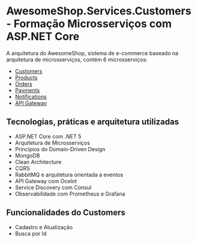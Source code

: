 # AwesomeShop.Services.Customers - Formação Microsserviços com ASP.NET Core

A arquitetura do AwesomeShop, sistema de e-commerce baseado na arquitetura de microsserviços, contém 6 microsserviços:
- [Customers](https://github.com/OtavioKoike/AwesomeShop/tree/master/AwesomeShop.Services.Customers)
- [Products](https://github.com/OtavioKoike/AwesomeShop/tree/master/AwesomeShop.Services.Products)
- [Orders](https://github.com/OtavioKoike/AwesomeShop/tree/master/AwesomeShop.Services.Orders)
- [Payments](https://github.com/OtavioKoike/AwesomeShop/tree/master/AwesomeShop.Services.Payments)
- [Notifications](https://github.com/OtavioKoike/AwesomeShop/tree/master/AwesomeShop.Services.Notifications)
- [API Gateway](https://github.com/OtavioKoike/AwesomeShop/tree/master/AwesomeShop.Services.ApiGateway)

## Tecnologias, práticas e arquitetura utilizadas
- ASP.NET Core com .NET 5
- Arquitetura de Microsserviços
- Princípios do Domain-Driven Design
- MongoDB
- Clean Architecture
- CQRS
- RabbitMQ e arquitetura orientada a eventos
- API Gateway com Ocelot 
- Service Discovery com Consul
- Observabilidade com Prometheus e Grafana

## Funcionalidades do Customers
- Cadastro e Atualização
- Busca por Id
